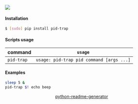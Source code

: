 <!--
https://pypi.org/project/readme-generator/
https://pypi.org/project/python-readme-generator/
-->

[![](https://img.shields.io/badge/OS-Unix-blue.svg?longCache=True)]()

#### Installation
```bash
$ [sudo] pip install pid-trap
```

#### Scripts usage
command|`usage`
-|-
`pid-trap` |`usage: pid-trap pid command [args ...]`

#### Examples
```bash
sleep 5 &
pid-trap $! echo beep
```

<p align="center">
    <a href="https://pypi.org/project/python-readme-generator/">python-readme-generator</a>
</p>